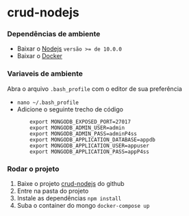# crud-nodejs

### Dependências de ambiente
- Baixar o [Nodejs](https://nodejs.org/en/) `versão >= de 10.0.0`
- Baixar o [Docker](https://www.docker.com/products/docker-desktop)

### Variaveis de ambiente
Abra o arquivo `.bash_profile` com o editor de sua preferência
- `nano ~/.bash_profile`
- Adicione o seguinte trecho de código
    ```
        export MONGODB_EXPOSED_PORT=27017
        export MONGODB_ADMIN_USER=admin
        export MONGODB_ADMIN_PASS=adminP4ss
        export MONGODB_APPLICATION_DATABASE=appdb
        export MONGODB_APPLICATION_USER=appuser
        export MONGODB_APPLICATION_PASS=appP4ss
    ```

### Rodar o projeto
1. Baixe o projeto [crud-nodejs](https://github.com/everton-roliveira/crud-nodejs) do github 
1. Entre na pasta do projeto
1. Instale as dependências `npm install`
1. Suba o container do mongo `docker-compose up`